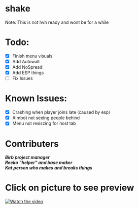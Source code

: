 
# shake

Note: This is not hvh ready and wont be for a while

# Todo:
- [x] Finish menu visuals
- [x] Add Autowall
- [x] Add NoSpread
- [x] Add ESP things
- [ ] Fix Issues

# Known Issues:
- [x] Crashing when player joins late (caused by esp)
- [x] Aimbot not seeing people behind
- [x] Menu not resiszing for host tab

# Contributers
***Birb project manager<br />***
***Reeko "helper" and base maker<br />*** 
***Kat person who makes and breaks things<br />***

# Click on picture to see preview
[![Watch the video](https://i.imgur.com/seYrNxr.png)](https://youtu.be/4a3tks7sfoM)


